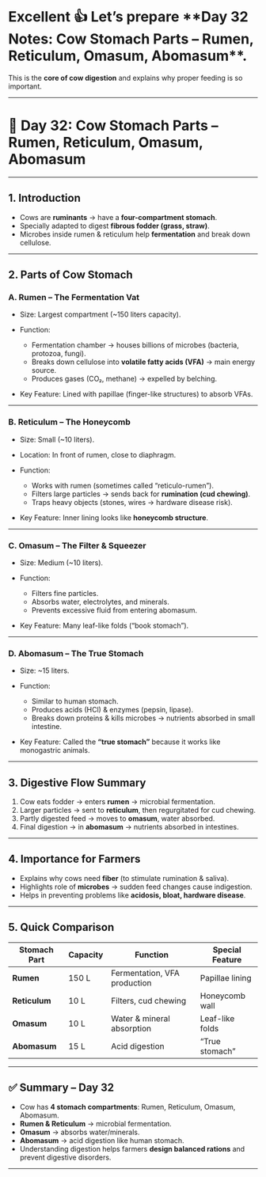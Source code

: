 <H1> Excellent 👍 Let’s prepare **Day 32 Notes: Cow Stomach Parts – Rumen, Reticulum, Omasum, Abomasum**.</H1>

This is the **core of cow digestion** and explains why proper feeding is so important.

---

# 🐄 Day 32: Cow Stomach Parts – Rumen, Reticulum, Omasum, Abomasum

---

## 1. Introduction

* Cows are **ruminants** → have a **four-compartment stomach**.
* Specially adapted to digest **fibrous fodder (grass, straw)**.
* Microbes inside rumen & reticulum help **fermentation** and break down cellulose.

---

## 2. Parts of Cow Stomach

### **A. Rumen – The Fermentation Vat**

* Size: Largest compartment (\~150 liters capacity).
* Function:

  * Fermentation chamber → houses billions of microbes (bacteria, protozoa, fungi).
  * Breaks down cellulose into **volatile fatty acids (VFA)** → main energy source.
  * Produces gases (CO₂, methane) → expelled by belching.
* Key Feature: Lined with papillae (finger-like structures) to absorb VFAs.

---

### **B. Reticulum – The Honeycomb**

* Size: Small (\~10 liters).
* Location: In front of rumen, close to diaphragm.
* Function:

  * Works with rumen (sometimes called “reticulo-rumen”).
  * Filters large particles → sends back for **rumination (cud chewing)**.
  * Traps heavy objects (stones, wires → hardware disease risk).
* Key Feature: Inner lining looks like **honeycomb structure**.

---

### **C. Omasum – The Filter & Squeezer**

* Size: Medium (\~10 liters).
* Function:

  * Filters fine particles.
  * Absorbs water, electrolytes, and minerals.
  * Prevents excessive fluid from entering abomasum.
* Key Feature: Many leaf-like folds (“book stomach”).

---

### **D. Abomasum – The True Stomach**

* Size: \~15 liters.
* Function:

  * Similar to human stomach.
  * Produces acids (HCl) & enzymes (pepsin, lipase).
  * Breaks down proteins & kills microbes → nutrients absorbed in small intestine.
* Key Feature: Called the **“true stomach”** because it works like monogastric animals.

---

## 3. Digestive Flow Summary

1. Cow eats fodder → enters **rumen** → microbial fermentation.
2. Larger particles → sent to **reticulum**, then regurgitated for cud chewing.
3. Partly digested feed → moves to **omasum**, water absorbed.
4. Final digestion → in **abomasum** → nutrients absorbed in intestines.

---

## 4. Importance for Farmers

* Explains why cows need **fiber** (to stimulate rumination & saliva).
* Highlights role of **microbes** → sudden feed changes cause indigestion.
* Helps in preventing problems like **acidosis, bloat, hardware disease**.

---

## 5. Quick Comparison

| Stomach Part  | Capacity | Function                     | Special Feature |
| ------------- | -------- | ---------------------------- | --------------- |
| **Rumen**     | 150 L    | Fermentation, VFA production | Papillae lining |
| **Reticulum** | 10 L     | Filters, cud chewing         | Honeycomb wall  |
| **Omasum**    | 10 L     | Water & mineral absorption   | Leaf-like folds |
| **Abomasum**  | 15 L     | Acid digestion               | “True stomach”  |

---

## ✅ Summary – Day 32

* Cow has **4 stomach compartments**: Rumen, Reticulum, Omasum, Abomasum.
* **Rumen & Reticulum** → microbial fermentation.
* **Omasum** → absorbs water/minerals.
* **Abomasum** → acid digestion like human stomach.
* Understanding digestion helps farmers **design balanced rations** and prevent digestive disorders.

---

